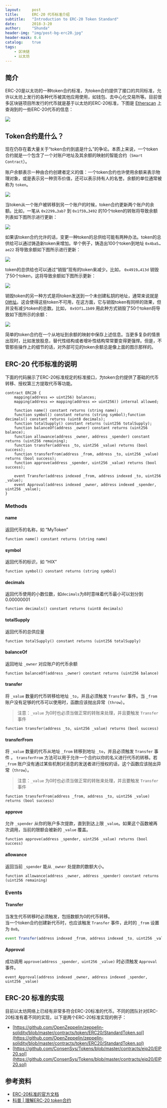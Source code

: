 ```yaml
---
layout:     post
title:      ERC-20 代币标准介绍
subtitle:   "Introduction to ERC-20 Token Standard"
date:       2018-3-20
author:     "Shunda"
header-img: "img/post-bg-erc20.jpg"
header-mask: 0.4
catalog:    true
tags:
    - 区块链
    - 以太坊
---
```


## 简介

ERC-20是以太坊的一种token合约标准，为token合约提供了接口的共同标准，允许以太坊上发行的各种代币被其他应用使用，如钱包、去中心化交易所等。目前很多区块链项目所发行的代币就是基于以太坊的ERC-20标准，下图是 [Etherscan](https://etherscan.io/tokens) 上查询到的一些ERC-20代币的信息：

![](/img/in-post/post-erc20/tokens-information.png)

## Token合约是什么？

现在仍存在着大量关于“token合约到底是什么”的争论。本质上来说，一个token合约就是一个包含了一个对账户地址及其余额的映射的智能合约（`Smart Contract`）。

账户余额表示一种由合约创建者定义的值：一个token合约也许使用余额来表示物理对象，或是表示另一种货币价值，还可以表示持有人的名誉。余额的单位通常被称为 `token`。

![](/img/in-post/post-erc20/token-contract-01.png)

当token从一个账户被转移到另一个账户的时候，token合约更新两个账户的余额。比如，一笔从 `0x2299…3ab7` 到 `0x1f59…3492` 的10个token的转账将导致余额列表如下图所示进行更新：

![](/img/in-post/post-erc20/token-contract-02.png)

如果该token合约允许的话，变更一种token的总供给可能有两种办法。token的总供给可以通过铸造新token来增加。举个例子，铸造出100个token到地址 `0x4ba5…ae22` 将导致余额如下图所示进行更新：

![](/img/in-post/post-erc20/token-contract-03.png)

token的总供给也可以通过“销毁”现有的token来减少。比如， `0x4919…413d` 销毁了50个token，这将导致余额如下图所示更新：

![](/img/in-post/post-erc20/token-contract-04.png)

销毁token的另一种方式是将token发送到一个未创建私钥的地址，通常来说就是 [0地址](https://etherscan.io/address/0x0000000000000000000000000000000000000000)。这会使得这些token不可用，在这方面，它与销毁token有同样的效果，但并没有减少token的总数。比如， `0x93f1…1b09` 用此种方式销毁了50个token将导致如下图所示的余额：

![](/img/in-post/post-erc20/token-contract-05.png)

简单的token合约在一个从地址到余额的映射中保存上述信息。当更多复杂的情景出现时，比如发放股息，替代性结构或者增补性结构常常要变得更强悍。但是，不管那些操作上的细节的话，对外部可见的token余额总是像上面的图示那样的。

## ERC-20 代币标准的说明

下面的代码展示了ERC-20标准规定的标准接口，为token合约提供了基础的代币转移、授权第三方提取代币等功能。

```JS
contract ERC20 {
    mapping(address => uint256) balances;
    mapping(address => mapping(address => uint256)) internal allowed;

    function name() constant returns (string name);
    function symbol() constant returns (string symbol);function decimals() constant returns (uint8 decimals);
    function totalSupply() constant returns (uint256 totalSupply);
    function balanceOf(address _owner) constant returns (uint256 balance);
    function allowance(address _owner, address _spender) constant returns (uint256 remaining);
    function transfer(address _to, uint256 _value) returns (bool success);
    function transferFrom(address _from, address _to, uint256 _value) returns (bool success);
    function approve(address _spender, uint256 _value) returns (bool success);
    
    event Transfer(address indexed _from, address indexed _to, uint256 _value);
    event Approval(address indexed _owner, address indexed _spender, uint256 _value);
}
```

### Methods

#### name

返回代币的名称，如 “MyToken”

```JS
function name() constant returns (string name)
```

#### symbol

返回代币的标识，如 “HIX”

```JS
function symbol() constant returns (string symbol)
```

#### decimals

返回代币使用的小数位数，如`decimals`为8时意味着代币最小可以划分到0.00000001

```JS
function decimals() constant returns (uint8 decimals)
```

#### totalSupply

返回代币的总供应量

```JS
function totalSupply() constant returns (uint256 totalSupply)
```

#### balanceOf

返回地址 `_owner` 对应账户的代币余额

```JS
function balanceOf(address _owner) constant returns (uint256 balance)
```

#### transfer

将 `_value` 数量的代币转移给地址 `_to`，并且必须触发 `Transfer` 事件。当 `_from` 账户没有足够的代币可以使用时，函数应该抛出异常（`throw`）。

> 注意：`_value` 为0时也必须当做正常的转账来处理，并且要触发 `Transfer` 事件

```JS
function transfer(address _to, uint256 _value) returns (bool success)
```

#### transferFrom

将 `_value` 数量的代币从地址 `_from` 转移到地址 `_to`，并且必须触发 `Transfer` 事件 。
`transferFrom` 方法可以用于允许一个合约以你的名义进行代币的转移。若 `_from` 账户没有通过某些机制对消息的发送者进行授权的话，这个函数应该抛出异常（`throw`）。

> 注意：`_value` 为0时也必须当做正常的转账来处理，并且要触发 `Transfer` 事件

```JS
function transferFrom(address _from, address _to, uint256 _value) returns (bool success)
```

#### approve

允许 `_spender` 从你的账户多次提款，直到到达上限 `_value`。如果这个函数被再次调用，当前的限额会被新的 `_value` 覆盖。

```JS
function approve(address _spender, uint256 _value) returns (bool success)
```

#### allowance

返回当前 `_spender` 能从 `_owner` 处提款的数额大小。

```JS
function allowance(address _owner, address _spender) constant returns (uint256 remaining)
```

### Events

#### Transfer

当发生代币转移时必须触发，包括数额为0的代币转移。  
当一个token合约创建新代币时，也应该触发 `Transfer` 事件，此时的 `_from` 设置为 `0x0`。

```Javascript
event Transfer(address indexed _from, address indexed _to, uint256 _value)
```

#### Approval

成功调用 `approve(address _spender, uint256 _value)` 时必须触发 `Approval` 事件。

```
event Approval(address indexed _owner, address indexed _spender, uint256 _value)
```

## ERC-20 标准的实现

目前以太坊网络上已经有非常多符合ERC-20标准的代币。不同的团队针对ERC-20标准有着不同的实现，以下是两个ERC-20标准实现的例子：

- [https://github.com/OpenZeppelin/zeppelin-solidity/blob/master/contracts/token/ERC20/StandardToken.sol](https://github.com/OpenZeppelin/zeppelin-solidity/blob/master/contracts/token/ERC20/StandardToken.sol)
- [https://github.com/ConsenSys/Tokens/blob/master/contracts/eip20/EIP20.sol](https://github.com/ConsenSys/Tokens/blob/master/contracts/eip20/EIP20.sol)

## 参考资料

- [ERC-20标准的官方文档](https://github.com/ethereum/EIPs/blob/master/EIPS/eip-20.md)
- [科普 \| 理解ERC-20 token合约](http://ethfans.org/ajian1984/articles/686)
